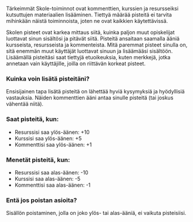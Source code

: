 Tärkeimmät Skole-toiminnot ovat kommenttien, kurssien ja resursseiksi kutsuttujen materiaalien lisääminen. Tiettyä määrää pisteitä ei tarvita mihinkään näistä toiminnoista, joten ne ovat kaikkien käytettävissä.

Skolen pisteet ovat karkea mittaus siitä, kuinka paljon muut opiskelijat luottavat sinun sisältösi ja pitävät siitä. Pisteitä ansaitaan saamalla ääniä kursseista, resursseista ja kommenteista. Mitä paremmat pisteet sinulla on, sitä enemmän muut käyttäjät luottavat sinuun ja lisäämääsi sisältöön. Lisäämällä pisteitäsi saat tiettyjä etuoikeuksia, kuten merkkejä, jotka annetaan vain käyttäjille, joilla on riittävän korkeat pisteet.

### Kuinka voin lisätä pisteitäni?

Ensisijainen tapa lisätä pisteitä on lähettää hyviä kysymyksiä ja hyödyllisiä vastauksia. Näiden kommenttien ääni antaa sinulle pisteitä (tai joskus vähentää niitä).

### Saat pisteitä, kun:

- Resurssisi saa ylös-äänen: +10
- Kurssisi saa ylös-äänen: +5
- Kommenttisi saa ylös-äänen: +1

### Menetät pisteitä, kun:

- Resurssisi saa alas-äänen: -10
- Kurssisi saa alas-äänen: -5
- Kommenttisi saa alas-äänen: -1

### Entä jos poistan asioita?

Sisällön poistaminen, jolla on joko ylös- tai alas-ääniä, ei vaikuta pisteisiisi.
